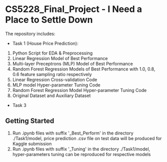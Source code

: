 # CS5228_Final_Project - I Need a Place to Settle Down

The repository includes:

- Task 1 (House Price Prediction):  
1) Python Script for EDA & Preprocessing  
2) Linear Regression Model of Best Performance  
3) Multi-layer Preceptrons (MLP) Model of Best Performance  
4) Random Forest Regression Models of Best Performance with 1.0, 0.8, 0.6 feature sampling ratio respectively  
5) Linear Regression Cross-validation Code  
6) MLP model Hyper-parameter Tuning Code  
7) Random Forest Regression Model Hyper-parameter Tuning Code  
8) Original Dataset and Auxiliary Dataset  

- Task 3

## Getting Started
1. Run .ipynb files with suffix '_Best_Perform' in the directory ./Task1/model, price prediction .csv file on test data will be produced for Kaggle submission
2. Run .ipynb files with suffix '_Tuning' in the directory ./Task1/model, hyper-parameters tuning can be reproduced for respective models

